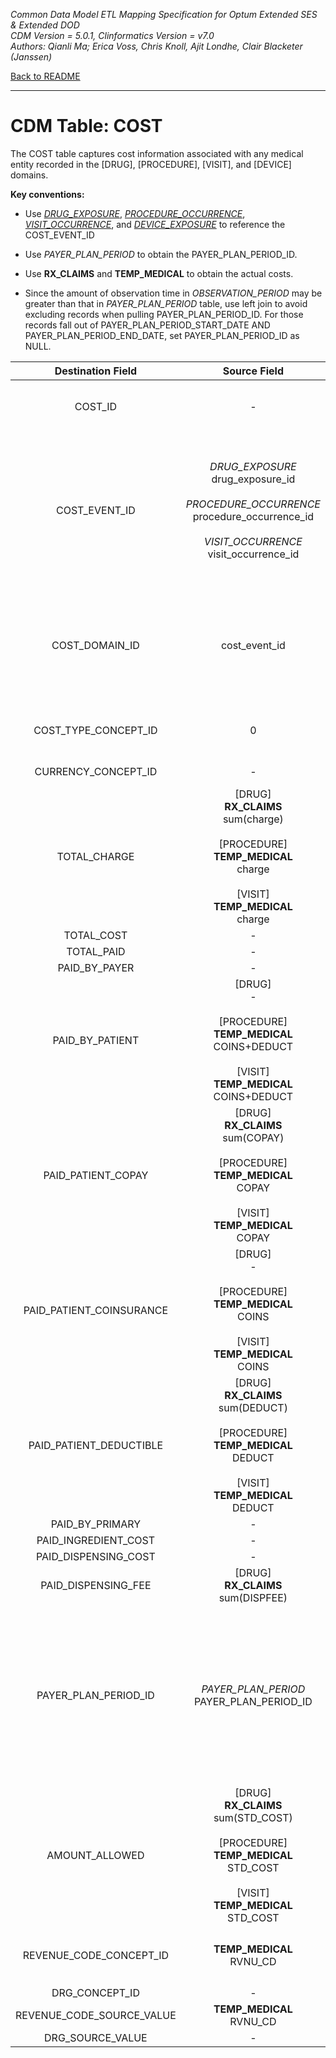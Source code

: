 *Common Data Model ETL Mapping Specification for Optum Extended SES & Extended DOD* 
<br>*CDM Version = 5.0.1, Clinformatics Version = v7.0*
<br>*Authors: Qianli Ma; Erica Voss, Chris Knoll, Ajit Londhe, Clair Blacketer (Janssen)*

[Back to README](README.md)

---

# CDM Table: COST

The COST table captures cost information associated with any medical entity recorded in the [DRUG], [PROCEDURE], [VISIT], and [DEVICE] domains.

**Key conventions:**

- Use [*DRUG_EXPOSURE*](drug_exposure.md), [*PROCEDURE_OCCURRENCE*](procedure_occurrence.md), [*VISIT_OCCURRENCE*](visit_occurrence.md), and [*DEVICE_EXPOSURE*](device_exposure.md) to reference the COST_EVENT_ID
- Use *PAYER_PLAN_PERIOD* to obtain the PAYER_PLAN_PERIOD_ID.
- Use **RX_CLAIMS** and **TEMP_MEDICAL** to obtain the actual costs.

- Since the amount of observation time in *OBSERVATION_PERIOD* may be greater than that in *PAYER_PLAN_PERIOD* table, use left join to avoid excluding records when pulling PAYER_PLAN_PERIOD_ID. For those records fall out of PAYER_PLAN_PERIOD_START_DATE AND PAYER_PLAN_PERIOD_END_DATE, set PAYER_PLAN_PERIOD_ID as NULL.


**Destination Field**|**Source Field**|**Applied Rule**|**Comment**
:-----:|:-----:|:-----:|:-----:
COST_ID|-|-|A unique identifier for each COST record.
COST_EVENT_ID|*DRUG_EXPOSURE*<br>drug_exposure_id<br><br>*PROCEDURE_OCCURRENCE*<br>procedure_occurrence_id<br><br>*VISIT_OCCURRENCE*<br>visit_occurrence_id| |A foreign key identifier to the event (e.g. Measurement, Procedure, Visit, Drug Exposure, etc) record for which cost data are recorded.
COST_DOMAIN_ID|cost_event_id|WHEN cost_event_id = drug_exposure.drug_exposure_id THEN cost_domain_id = ‘Drug’<br>WHEN cost_event_id = procedure_occurrence.procedure_occurrence_id THEN cost_domain_id = ‘Procedure’<br>WHEN cost_event_id = visit_occurrence.visit_occurrence_id THEN cost_domain_id = ‘Visit’<br>| 
COST_TYPE_CONCEPT_ID|0| |Awaiting clarity on what codes to use here.
CURRENCY_CONCEPT_ID|-|[44818668](http://www.ohdsi.org/web/atlas/#/concept/44818668)|American dollar
TOTAL_CHARGE|[DRUG]<br>**RX_CLAIMS**<br>sum(charge)<br><br>[PROCEDURE]<br>**TEMP_MEDICAL**<br>charge<br><br>[VISIT]<br>**TEMP_MEDICAL**<br>charge| | 
TOTAL_COST|-| | 
TOTAL_PAID|-| | 
PAID_BY_PAYER|-|-| 
PAID_BY_PATIENT|[DRUG]<br>-<br><br>[PROCEDURE]<br>**TEMP_MEDICAL**<br>COINS+DEDUCT<br><br>[VISIT]<br>**TEMP_MEDICAL**<br>COINS+DEDUCT| | 
PAID_PATIENT_COPAY|[DRUG]<br>**RX_CLAIMS**<br>sum(COPAY)<br><br>[PROCEDURE]<br>**TEMP_MEDICAL**<br>COPAY<br><br>[VISIT]<br>**TEMP_MEDICAL**<br>COPAY| | 
PAID_PATIENT_COINSURANCE|[DRUG]<br>-<br><br>[PROCEDURE]<br>**TEMP_MEDICAL**<br>COINS<br><br>[VISIT]<br>**TEMP_MEDICAL**<br>COINS| | 
PAID_PATIENT_DEDUCTIBLE|[DRUG]<br>**RX_CLAIMS**<br>sum(DEDUCT)<br><br>[PROCEDURE]<br>**TEMP_MEDICAL**<br>DEDUCT<br><br>[VISIT]<br>**TEMP_MEDICAL**<br>DEDUCT| | 
PAID_BY_PRIMARY|-| | 
PAID_INGREDIENT_COST|-| | 
PAID_DISPENSING_COST|-| | 
PAID_DISPENSING_FEE|[DRUG]<br>**RX_CLAIMS**<br>sum(DISPFEE)| | 
PAYER_PLAN_PERIOD_ID|*PAYER_PLAN_PERIOD*<br>PAYER_PLAN_PERIOD_ID|[DRUG]<br>Look up associated PAYER_PLAN_PERIOD_ID by PERSON_ID and DRUG_EXPOSURE_START_DATE AND PAT_PLANID.  If there no match, put NULL.<br><br>[PROCEDURE]<br>Lookup associated PAYER_PLAN_PERIOD_ID.  Look up by PERSON_ID and PROCEDURE_DATE.  If there no match, put NULL.<br><br>[VISIT]<br>Lookup associated PAYER_PLAN_PERIOD_ID.  Look up by PERSON_ID and VISIT_START_DATE.  If there no match, put NULL.| 
AMOUNT_ALLOWED|[DRUG]<br>**RX_CLAIMS**<br>sum(STD_COST)<br><br>[PROCEDURE]<br>**TEMP_MEDICAL**<br>STD_COST<br><br>[VISIT]<br>**TEMP_MEDICAL**<br>STD_COST| | 
REVENUE_CODE_CONCEPT_ID|**TEMP_MEDICAL**<br>RVNU_CD|Use Vocabulary map  [Source to Source](code_snippets.md#source-to-source).<br>Filters: <br>```WHERE SOURCE_VOCABULARY_ID IN ('Revenue Code')<br>AND TARGET_VOCABULARY_ID IN ('Revenue Code')```| 
DRG_CONCEPT_ID|-| | 
REVENUE_CODE_SOURCE_VALUE|**TEMP_MEDICAL**<br>RVNU_CD|```if RVNU_CD == '0000' then NULL``` | 
DRG_SOURCE_VALUE|-| | 


